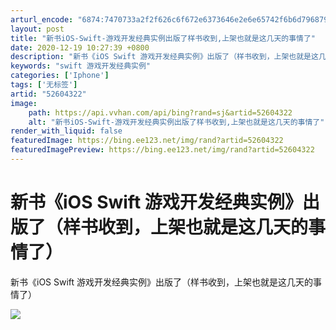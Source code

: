 ```yaml
---
arturl_encode: "6874:7470733a2f2f626c6f672e6373646e2e6e65742f6b6d796879:2f61727469636c652f64657461696c732f3532363034333232"
layout: post
title: "新书iOS-Swift-游戏开发经典实例出版了样书收到,上架也就是这几天的事情了"
date: 2020-12-19 10:27:39 +0800
description: "新书《iOS Swift 游戏开发经典实例》出版了（样书收到，上架也就是这几天的事情了）_swift"
keywords: "swift 游戏开发经典实例"
categories: ['Iphone']
tags: ['无标签']
artid: "52604322"
image:
    path: https://api.vvhan.com/api/bing?rand=sj&artid=52604322
    alt: "新书iOS-Swift-游戏开发经典实例出版了样书收到,上架也就是这几天的事情了"
render_with_liquid: false
featuredImage: https://bing.ee123.net/img/rand?artid=52604322
featuredImagePreview: https://bing.ee123.net/img/rand?artid=52604322
---
```


# 新书《iOS Swift 游戏开发经典实例》出版了（样书收到，上架也就是这几天的事情了）

新书《iOS Swift 游戏开发经典实例》出版了（样书收到，上架也就是这几天的事情了）

![](http://t1.qpic.cn/mblogpic/34cb77faefb60de68fb8/460)